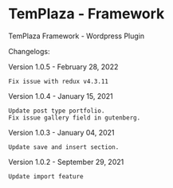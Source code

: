 # TemPlaza - Framework
 TemPlaza Framework - Wordpress Plugin

Changelogs:

Version 1.0.5 - February 28, 2022
    
    Fix issue with redux v4.3.11

Version 1.0.4 - January 15, 2021
    
    Update post type portfolio.
    Fix issue gallery field in gutenberg.

Version 1.0.3 - January 04, 2021
    
    Update save and insert section.

Version 1.0.2 - September 29, 2021
    
    Update import feature
